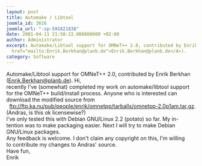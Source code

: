 ```yaml
---
layout: post
title: Automake / Libtool
joomla_id: 3616
joomla_url: "-sp-591821838"
date: 2001-04-11 21:58:22.000000000 +02:00
author: Administrator
excerpt: Automake/Libtool support for OMNeT++ 2.0, contributed by Enrik Berkhan (<A
  href="mailto:Enrik.Berkhan@planb.de">Enrik.Berkhan@planb.de</A>).
category: Software
---
```

Automake/Libtool support for OMNeT++ 2.0, contributed by Enrik Berkhan (<A href="mailto:Enrik.Berkhan@planb.de">Enrik.Berkhan@planb.de</A>). Hi,<BR>recently I've (somewhat) completed my work on automake/libtool support<BR>for the OMNeT++ build/install process. Anyone who is interested can<BR>download the modified source from<BR>&nbsp; <A href="ftp://ftp.ka.nu/pub/people/enrik/omnetpp/tarballs/omnetpp-2.0p1am.tar.gz">ftp://ftp.ka.nu/pub/people/enrik/omnetpp/tarballs/omnetpp-2.0p1am.tar.gz</A>.<BR>(Andras, is this ok licensewise?)<BR>I've only tested this with Debian GNU/Linux 2.2 (potato) so far. My in-<BR>tention was to make packaging easier. Next I will try to make Debian<BR>GNU/Linux packages.<BR>Any feedback is welcome. I don't claim any copyright on this, I'm willing<BR>to contribute my changes to Andras' source.<BR>Have fun,<BR>Enrik 
